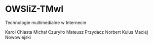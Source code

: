 # OWSIiZ-TMwI
Technologie multimedialne w Internecie

Karol Chlasta
Michał Czuryłło
Mateusz Przydacz
Norbert Kulus
Maciej Nowowiejski